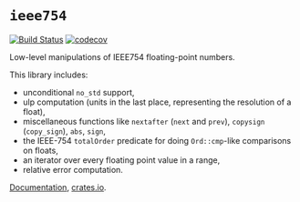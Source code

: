 # `ieee754`

[![Build Status](https://travis-ci.org/huonw/ieee754.svg?branch=master)](https://travis-ci.org/huonw/ieee754) [![codecov](https://codecov.io/gh/huonw/ieee754/branch/master/graph/badge.svg)](https://codecov.io/gh/huonw/ieee754)

Low-level manipulations of IEEE754 floating-point numbers.

This library includes:

- unconditional `no_std` support,
- ulp computation (units in the last place, representing the resolution of a
  float),
- miscellaneous functions like `nextafter` (`next` and `prev`),
  `copysign` (`copy_sign`), `abs`, `sign`,
- the IEEE-754 `totalOrder` predicate for doing `Ord::cmp`-like
  comparisons on floats,
- an iterator over every floating point value in a range,
- relative error computation.

[Documentation](http://docs.rs/ieee754),
[crates.io](https://crates.io/crates/ieee754).
